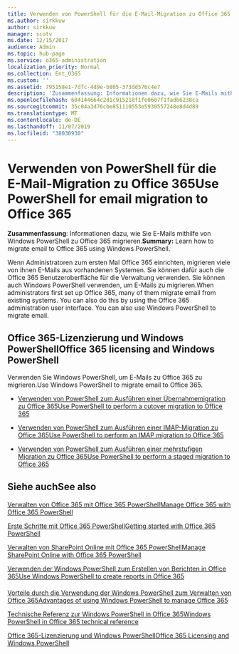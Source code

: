 ```yaml
---
title: Verwenden von PowerShell für die E-Mail-Migration zu Office 365
ms.author: sirkkuw
author: sirkkuw
manager: scotv
ms.date: 12/15/2017
audience: Admin
ms.topic: hub-page
ms.service: o365-administration
localization_priority: Normal
ms.collection: Ent_O365
ms.custom: ''
ms.assetid: 795158e1-7dfc-4d9e-b805-373dd576c4e7
description: 'Zusammenfassung: Informationen dazu, wie Sie E-Mails mithilfe von Windows PowerShell zu Office 365 migrieren.'
ms.openlocfilehash: 604144664c2d1c915218f1fe0607f1fadb6238ca
ms.sourcegitcommit: 35c04a3d76cbe851110553e5930557248e8d4d89
ms.translationtype: MT
ms.contentlocale: de-DE
ms.lasthandoff: 11/07/2019
ms.locfileid: "38030930"
---
```

# <a name="use-powershell-for-email-migration-to-office-365"></a><span data-ttu-id="281c6-103">Verwenden von PowerShell für die E-Mail-Migration zu Office 365</span><span class="sxs-lookup"><span data-stu-id="281c6-103">Use PowerShell for email migration to Office 365</span></span>

 <span data-ttu-id="281c6-104">**Zusammenfassung**: Informationen dazu, wie Sie E-Mails mithilfe von Windows PowerShell zu Office 365 migrieren.</span><span class="sxs-lookup"><span data-stu-id="281c6-104">**Summary:** Learn how to migrate email to Office 365 using Windows PowerShell.</span></span>
  
<span data-ttu-id="281c6-p101">Wenn Administratoren zum ersten Mal Office 365 einrichten, migrieren viele von ihnen E-Mails aus vorhandenen Systemen. Sie können dafür auch die Office 365 Benutzeroberfläche für die Verwaltung verwenden. Sie können auch Windows PowerShell verwenden, um E-Mails zu migrieren.</span><span class="sxs-lookup"><span data-stu-id="281c6-p101">When administrators first set up Office 365, many of them migrate email from existing systems. You can also do this by using the Office 365 administration user interface. You can also use Windows PowerShell to migrate email.</span></span>
  
## <a name="office-365-licensing-and-windows-powershell"></a><span data-ttu-id="281c6-108">Office 365-Lizenzierung und Windows PowerShell</span><span class="sxs-lookup"><span data-stu-id="281c6-108">Office 365 licensing and Windows PowerShell</span></span>

<span data-ttu-id="281c6-109">Verwenden Sie Windows PowerShell, um E-Mails zu Office 365 zu migrieren.</span><span class="sxs-lookup"><span data-stu-id="281c6-109">Use Windows PowerShell to migrate email to Office 365.</span></span> 
  
- [<span data-ttu-id="281c6-110">Verwenden von PowerShell zum Ausführen einer Übernahmemigration zu Office 365</span><span class="sxs-lookup"><span data-stu-id="281c6-110">Use PowerShell to perform a cutover migration to Office 365</span></span>](use-powershell-to-perform-a-cutover-migration-to-office-365.md)
    
- [<span data-ttu-id="281c6-111">Verwenden von PowerShell zum Ausführen einer IMAP-Migration zu Office 365</span><span class="sxs-lookup"><span data-stu-id="281c6-111">Use PowerShell to perform an IMAP migration to Office 365</span></span>](use-powershell-to-perform-an-imap-migration-to-office-365.md)
    
- [<span data-ttu-id="281c6-112">Verwenden von PowerShell zum Ausführen einer mehrstufigen Migration zu Office 365</span><span class="sxs-lookup"><span data-stu-id="281c6-112">Use PowerShell to perform a staged migration to Office 365</span></span>](use-powershell-to-perform-a-staged-migration-to-office-365.md)
    
## <a name="see-also"></a><span data-ttu-id="281c6-113">Siehe auch</span><span class="sxs-lookup"><span data-stu-id="281c6-113">See also</span></span>

#### 

[<span data-ttu-id="281c6-114">Verwalten von Office 365 mit Office 365 PowerShell</span><span class="sxs-lookup"><span data-stu-id="281c6-114">Manage Office 365 with Office 365 PowerShell</span></span>](manage-office-365-with-office-365-powershell.md)
  
[<span data-ttu-id="281c6-115">Erste Schritte mit Office 365 PowerShell</span><span class="sxs-lookup"><span data-stu-id="281c6-115">Getting started with Office 365 PowerShell</span></span>](getting-started-with-office-365-powershell.md)
  
[<span data-ttu-id="281c6-116">Verwalten von SharePoint Online mit Office 365 PowerShell</span><span class="sxs-lookup"><span data-stu-id="281c6-116">Manage SharePoint Online with Office 365 PowerShell</span></span>](manage-sharepoint-online-with-office-365-powershell.md)
  
[<span data-ttu-id="281c6-117">Verwenden der Windows PowerShell zum Erstellen von Berichten in Office 365</span><span class="sxs-lookup"><span data-stu-id="281c6-117">Use Windows PowerShell to create reports in Office 365</span></span>](use-windows-powershell-to-create-reports-in-office-365.md)
#### 

[<span data-ttu-id="281c6-118">Vorteile durch die Verwendung der Windows PowerShell zum Verwalten von Office 365</span><span class="sxs-lookup"><span data-stu-id="281c6-118">Advantages of using Windows PowerShell to manage Office 365</span></span>](https://technet.microsoft.com/library/15144a50-453e-4cd5-befd-bc6736697967.aspx)
  
[<span data-ttu-id="281c6-119">Technische Referenz zur Windows PowerShell in Office 365</span><span class="sxs-lookup"><span data-stu-id="281c6-119">Windows PowerShell in Office 365 technical reference</span></span>](https://technet.microsoft.com/library/10d5c66a-7579-4319-aaa5-7a5e21d49cea.aspx)
  
[<span data-ttu-id="281c6-120">Office 365-Lizenzierung und Windows PowerShell</span><span class="sxs-lookup"><span data-stu-id="281c6-120">Office 365 Licensing and Windows PowerShell</span></span>](https://technet.microsoft.com/library/6ca0e430-f7ba-4184-becf-14c6c5c8dde5.aspx)

